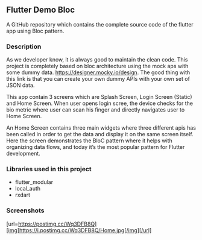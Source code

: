 ## Flutter Demo Bloc 

A GitHub repository which contains the complete source code of the flutter app using Bloc pattern. 

### Description

As we developer know, it is always good to maintain the clean code. This project is completely based on bloc architecture using the mock aps with some dummy data. https://designer.mocky.io/design. The good thing with this link is that you can create your own dummy APIs with your own set of JSON data.

This app contain 3 screens which are Splash Screen, Login Screen (Static) and Home Screen. When user opens login scree, the device checks for the bio metric where user can scan his finger and directly navigates user to Home Screen. 

An Home Screen contains three main widgets where three different apis has been called in order to get the data and display it on the same screen itself. Here the screen demonstrates the BloC pattern where it helps with organizing data flows, and today it’s the most popular pattern for Flutter development.

### Libraries used in this project

- flutter_modular
- local_auth
- rxdart

### Screenshots
[url=https://postimg.cc/Wq3DFB8Q][img]https://i.postimg.cc/Wq3DFB8Q/Home.jpg[/img][/url]


